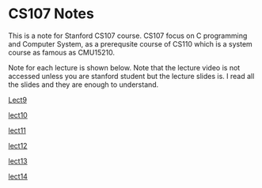 # CS107 Notes

This is a note for Stanford CS107 course. CS107 focus on C programming and Computer System, as a prerequsite course of CS110 which is a system course as famous as CMU15210.

Note for each lecture is shown below. Note that the lecture video is not accessed unless you are stanford student but the lecture slides is. I read all the slides and they are enough to understand.

[Lect9](lect9/readme.md)

[lect10](lect10/readme.md)

[lect11](lect11/readme.md)

[lect12](lect12/readme.md)

[lect13](lect13/readme.md)

[lect14](lect14/readme.md)